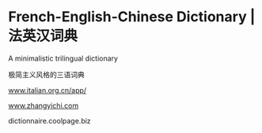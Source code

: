 # French-English-Chinese Dictionary | 法英汉词典

A minimalistic trilingual dictionary

极简主义风格的三语词典

www.italian.org.cn/app/

www.zhangyichi.com

dictionnaire.coolpage.biz
